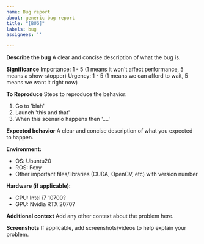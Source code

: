 ```yaml
---
name: Bug report
about: generic bug report
title: "[BUG]"
labels: bug
assignees: ''

---
```


**Describe the bug**
A clear and concise description of what the bug is.

**Significance**
Importance: 1 - 5 (1 means it won't affect performance, 5 means a show-stopper)
Urgency: 1 - 5 (1 means we can afford to wait, 5 means we want it right now)

**To Reproduce**
Steps to reproduce the behavior:
1. Go to 'blah'
2. Launch 'this and that'
3. When this scenario happens then '....'

**Expected behavior**
A clear and concise description of what you expected to happen.

**Environment:**
 - OS: Ubuntu20
 - ROS: Foxy
 - Other important files/libraries (CUDA, OpenCV, etc) with version number

**Hardware (if applicable):**
 - CPU: Intel i7 10700?
 - GPU: Nvidia RTX 2070?

**Additional context**
Add any other context about the problem here.

**Screenshots**
If applicable, add screenshots/videos to help explain your problem.
